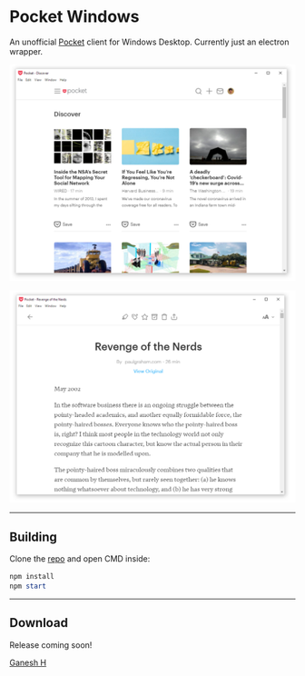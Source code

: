 <link rel="stylesheet" type="text/css" media="all" href="http://markdowncss.github.io/modest/css/modest.css" />

# Pocket Windows

An unofficial [Pocket](https://getpocket.com/) client for Windows Desktop. Currently just an electron wrapper.

![Discover](./docs/discover.png)

![Read](./docs/read.png)



------

## Building

Clone the [repo](https://github.com/ganeshh123/pocket-windows) and open CMD inside:

```powershell
npm install
npm start
```

------

## Download

Release coming soon!

<a href="https://ganeshh123.github.io">Ganesh H</a>